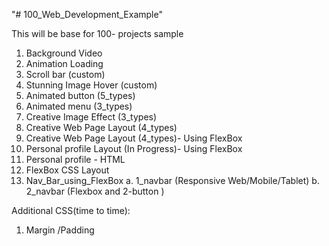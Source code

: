 "# 100_Web_Development_Example" 


This will be base for 100- projects sample

1. Background Video
2. Animation Loading
3. Scroll bar (custom)
4. Stunning Image Hover (custom)
5. Animated button (5_types)
6. Animated menu (3_types)
7. Creative Image Effect (3_types)
8. Creative Web Page Layout (4_types)
9. Creative Web Page Layout (4_types)- Using FlexBox
10. Personal profile Layout (In Progress)- Using FlexBox
11. Personal profile - HTML
12. FlexBox CSS Layout
13. Nav_Bar_using_FlexBox
	a. 1_navbar (Responsive Web/Mobile/Tablet)
	b. 2_navbar (Flexbox and 2-button )

Additional CSS(time to time):
1. Margin /Padding